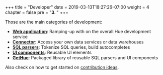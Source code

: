 +++
title = "Developer"
date = 2019-03-13T18:27:26-07:00
weight = 4
chapter = false
pre = "<b>3. </b>"
+++

Those are the main categories of development:

* **[Web application](/developer/development)**: Ramping-up with on the overall Hue development service
* **[Connector](/developer/connectors)**: Access your own data services or data warehouses
* **[SQL parsers](/developer/parsers)**: Tokenize SQL queries, build autocompletes
* **[UI components](/developer/components)**: Reusable UI elements
* **[GetHue](/developer/gethue)**: Packaged library of reusable SQL parsers and UI components

Also check on how to get started on [contribution ideas](https://github.com/cloudera/hue/blob/master/CONTRIBUTING.md).
